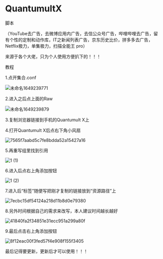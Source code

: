 # QuantumultX
脚本

（YouTube去广告，去微博应用内广告，去信公众号广告，哔哩哔哩去广告，留有个性的定制和动作库，IT之新闻列表广告，京东历史比价，拼多多去广告，Netflix极力，单集极力，扫描全能王 pro）

来源于各个大佬，只为个人使用方便扒下的！！！

教程

1.点开集合.conf

![未命名1649239771](https://user-images.githubusercontent.com/102398521/161953472-99aa681d-1dbe-451e-a318-a65b80bb74ae.png)

2.进入之后点上面的Raw

![未命名1649239879](https://user-images.githubusercontent.com/102398521/161954139-30074714-0b24-4e7f-9482-5c1832fa8907.png)

3.复制浏览器链接到手机的Quantumult X上

4.打开Quantumult X后点右下角小风扇

![7565f7aabd5c7fe8bdda52a15427a16](https://user-images.githubusercontent.com/102398521/161954660-a467a260-290d-4cdb-8291-ce07c75d404f.png)

5.再重写组里找到引用

![1 (1)](https://user-images.githubusercontent.com/102398521/161955322-df0519bc-3865-4cf8-8778-2ecd0d862884.png)

6.进入后点右上角添加按钮

![1 (2)](https://user-images.githubusercontent.com/102398521/161955417-bc5a74f4-92f6-4114-9af3-46c264287383.png)

7.进入后“标签”随便写把刚才复制的链接放到“资源路径”上

![7ecbc15df54124a218d11b8d0e79380](https://user-images.githubusercontent.com/102398521/161955689-084b2978-1987-465f-ba51-af29b9a681d6.jpg)

8.另外时间根据自己的需求来改写，本人建议时间越长越好

![41840fa2f34851e31ecc951a299a80f](https://user-images.githubusercontent.com/102398521/161955856-9799fe95-4ef1-4dc5-8e4f-e2919b1cfa7a.jpg)

9.最后点击右上角添加按钮

![8f12eac00f3fed57f4e908f155f3405](https://user-images.githubusercontent.com/102398521/161956031-5f6eca09-5c7c-4b60-ba92-c68145712e13.jpg)

最后记得要更新，更新后才可以使用！！！
